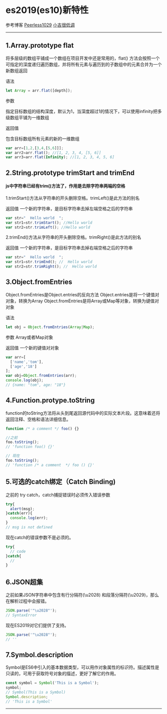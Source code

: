 # es2019(es10)新特性

参考博客 
[Peerless1029](https://www.cnblogs.com/peerless1029/p/11730019.html)
[小吉很低调](https://www.jianshu.com/p/fc43865811d5)
<!-- [点击这里](https://www.cnblogs.com/peerless1029/p/11730019.html)
[点击这里](https://www.cnblogs.com/peerless1029/p/11730019.html) -->
***
## 1.Array.prototype flat
将多层级的数组平铺成一个数组在项目开发中还是常用的，flat() 方法会按照一个可指定的深度递归遍历数组，并将所有元素与遍历到的子数组中的元素合并为一个新数组返回

语法
```js
let Array = arr.flat([depth]);
```
参数

指定目标数组的结构深度，默认为1，当深度超过1的情况下，可以使用infinity把多级数组平铺为一维数组

返回值

包含目标数组所有元素的新的一维数组
```js
var arr=[1,2,[3,4,[5,6]]];
var arr2=arr.flat(); //[1, 2, 3, 4, [5, 6]]
var arr3=arr.flat(Infinity); //[1, 2, 3, 4, 5, 6] 
```
## 2.String.prototype trimStart and trimEnd
#### js中字符串已经有trim()方法了，作用是去除字符串两端的空格

1.trimStart()方法从字符串的开头删除空格。trimLeft()是此方法的别名

返回值
一个新的字符串，是目标字符串去掉左端空格之后的字符串
```js
var str="  Hello world  ";
var str1=str.trimStart(); //Hello world   
var str2=str.trimLeft(); //Hello world 
```
2.trimEnd()方法从字符串的开头删除空格。trimRight()是此方法的别名

返回值
一个新的字符串，是目标字符串去掉右端空格之后的字符串
```js
var str="  Hello world  ";
var str1=str.trimEnd(); //  Hello world   
var str2=str.trimRight(); //  Hello world
```
## 3.Object.fromEntries

Object.fromEntries是Object.entries的反向方法
Object.entries是将一个键值对对象，转换为Array
Object.fromEntries是将Array或Map等对象，转换为键值对对象

语法
```js
let obj = Object.fromEntries(Array|Map);
```
参数
Array或者Map对象

返回值
一个新的键值对对象
```js
var arr=[
  ['name','tom'],
  ['age','18']
];
var obj=Object.fromEntries(arr);
console.log(obj);
// {name: "tom", age: "18"}
```
## 4.Function.protype.toString
function的toString方法将从头到尾返回源代码中的实际文本片段。这意味着还将返回注释、空格和语法详细信息。
```js
function /* a comment */ foo() {}

//之前
foo.toString();
// 'function foo() {}'

// 现在
foo.toString();
// 'function /* a comment  */ foo () {}'​
```
## 5.可选的catch绑定（Catch Binding)
之前的 try catch，catch捕捉错误时必须传入错误参数
```js
try{
  alert(msg);
}catch(err){
  console.log(err);
}
// msg is not defined
```
现在catch的错误参数不是必须的。
```js
try{
  // code
}catch{
  //
}
```
## 6.JSON超集
之前如果JSON字符串中包含有行分隔符(\u2028) 和段落分隔符(\u2029)，那么在解析过程中会报错。
```js
JSON.parse('"\u2028"');
// SyntaxError
```
现在ES2019对它们提供了支持。
```js
JSON.parse('"\u2028"');
// ''
```
## 7.Symbol.description
Symbol是ES6中引入的基本数据类型，可以用作对象属性的标识符。描述属性是只读的，可用于获取符号对象的描述，更好了解它的作用。
```js
const symbol = Symbol('This is a Symbol');
symbol;
// Symbol(This is a Symbol)
Symbol.description;
// 'This is a Symbol'
```
***